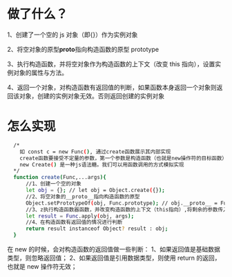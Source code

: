 # 做了什么？

1、创建了一个空的 js 对象（即{}）作为实例对象

2、将空对象的原型**proto**指向构造函数的原型 prototype

3、执行构造函数，并将空对象作为构造函数的上下文（改变 this 指向），设置实例对象的属性与方法。

4、返回一个对象，对构造函数有返回值的判断，如果函数本身返回一个对象则返回该对象，创建的实例对象无效。否则返回创建的实例对象

# 怎么实现

```bash
  /*
    如 const c = new Func(), 通过create函数展示其内部实现
    create函数要接受不定量的参数，第一个参数是构造函数（也就是new操作符的目标函数），其余参数被构造函数使用。
    new Create() 是一种js语法糖。我们可以用函数调用的方式模拟实现
  */
  function create(Func,...args){
      //1、创建一个空的对象
      let obj = {}; // let obj = Object.create({});
      //2、将空对象的__proto__指向构造函数的原型
      Object.setPrototypeOf(obj, Func.prototype); // obj.__proto__ = Func.prototype
      //3、z执行构造函数器函数，并改变构造函数的上下文（this指向）,将剩余的参数传入
      let result = Func.apply(obj, args);
      //4、在构造函数有返回值的情况进行判断
      return result instanceof Object? result : obj;
  }
```

在 new 的时候，会对构造函数的返回值做一些判断：
1、如果返回值是基础数据类型，则忽略返回值；
2、如果返回值是引用数据类型，则使用 return 的返回，也就是 new 操作符无效；
